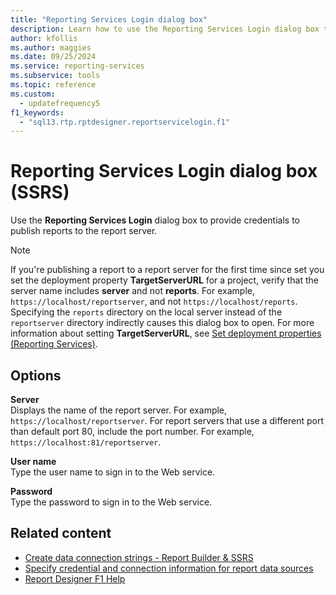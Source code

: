 ```yaml
---
title: "Reporting Services Login dialog box"
description: Learn how to use the Reporting Services Login dialog box to provide credentials to publish reports to the report server.
author: kfollis
ms.author: maggies
ms.date: 09/25/2024
ms.service: reporting-services
ms.subservice: tools
ms.topic: reference
ms.custom:
  - updatefrequency5
f1_keywords:
  - "sql13.rtp.rptdesigner.reportservicelogin.f1"
---
```

# Reporting Services Login dialog box (SSRS)
  Use the **Reporting Services Login** dialog box to provide credentials to publish reports to the report server.  
  
> [!NOTE]  
> If you're publishing a report to a report server for the first time since set you set the deployment property **TargetServerURL** for a project, verify that the server name includes **server** and not **reports**. For example, `https://localhost/reportserver`, and not `https://localhost/reports`. Specifying the `reports` directory on the local server instead of the `reportserver` directory indirectly causes this dialog box to open. For more information about setting **TargetServerURL**, see [Set deployment properties &#40;Reporting Services&#41;](../../reporting-services/tools/set-deployment-properties-reporting-services.md).  
  
## Options  
 **Server**  
 Displays the name of the report server. For example, `https://localhost/reportserver`. For report servers that use a different port than default port 80, include the port number. For example, `https://localhost:81/reportserver`.  
  
 **User name**  
 Type the user name to sign in to the Web service.  
  
 **Password**  
 Type the password to sign in to the Web service.  
  
## Related content

- [Create data connection strings - Report Builder & SSRS](../../reporting-services/report-data/data-connections-data-sources-and-connection-strings-report-builder-and-ssrs.md)
- [Specify credential and connection information for report data sources](../../reporting-services/report-data/specify-credential-and-connection-information-for-report-data-sources.md)
- [Report Designer F1 Help](../../reporting-services/tools/report-designer-f1-help.md)
